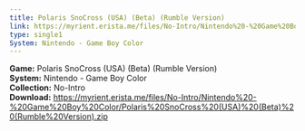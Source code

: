 ```yaml
---
title: Polaris SnoCross (USA) (Beta) (Rumble Version)
link: https://myrient.erista.me/files/No-Intro/Nintendo%20-%20Game%20Boy%20Color/Polaris%20SnoCross%20(USA)%20(Beta)%20(Rumble%20Version).zip
type: single1
System: Nintendo - Game Boy Color
---
```

<b>Game:</b> Polaris SnoCross (USA) (Beta) (Rumble Version)<br>
<b>System:</b> Nintendo - Game Boy Color<br>
<b>Collection:</b> No-Intro<br>
<b>Download:</b> https://myrient.erista.me/files/No-Intro/Nintendo%20-%20Game%20Boy%20Color/Polaris%20SnoCross%20(USA)%20(Beta)%20(Rumble%20Version).zip